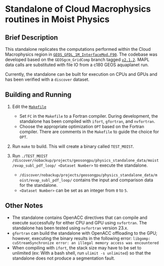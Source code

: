 # Standalone of Cloud Macrophysics routines in Moist Physics

## Brief Description

This standalone replicates the computations performed within the Cloud Macrophysics region in [`GEOS_GFDL_1M_InterfaceMod.F90`](https://github.com/GEOS-ESM/GEOSgcm_GridComp/blob/v2.1.2/GEOSagcm_GridComp/GEOSphysics_GridComp/GEOSmoist_GridComp/GEOS_GFDL_1M_InterfaceMod.F90#L530).  The codebase was developed based on the `GEOSgcm_GridComp` branch tagged [`v2.1.2`](https://github.com/GEOS-ESM/GEOSgcm_GridComp/tree/v2.1.2).  MAPL data calls are substituted with file IO from a c180 GEOS aquaplanet run.

Currently, the standalone can be built for execution on CPUs and GPUs and has been verified with a `discover` dataset.

## Building and Running

1. Edit the [`Makefile`](https://github.com/GEOS-ESM/GEOSgcm_GridComp/blob/orphan/openacc/moist/evap_subl_pdf_loop/Makefile)
    - Set `FC` in the `Makefile` to a Fortran compiler.  During development, the standalone has been compiled with `ifort`, `gfortran`, and `nvfortran`.
    - Choose the appropriate optimization `OPT` based on the Fortran compiler.  There are comments in the `Makefile` to guide the choice for `OPT`.

2. Run `make` to build.  This will create a binary called `TEST_MOIST`.

3. Run `./TEST_MOIST /discover/nobackup/projects/geosongpu/physics_standalone_data/moist/evap_subl_pdf_loop/ <Dataset Number>` to execute the standalone.
    - `/discover/nobackup/projects/geosongpu/physics_standalone_data/moist/evap_subl_pdf_loop/` contains the input and comparison data for the standalone.
    - `<Dataset Number>` can be set as an integer from `0` to `5`.

## Other Notes
- The standalone contains OpenACC directives that can compile and execute successfully for either CPU and GPU using `nvfortran`.  The standalone has been tested using `nvfortran` version 23.x.
- `gfortran` can build the standalone with OpenACC offloading to the GPU; however, executing the binary results in the following error: `libgomp: cuStreamSynchronize error: an illegal memory access was encountered`
- When compiling with `ifort`, the stack size may have to be set to unlimited (ex: With a bash shell, run `ulimit -s unlimited`) so that the standalone does not produce a segmentation fault.
